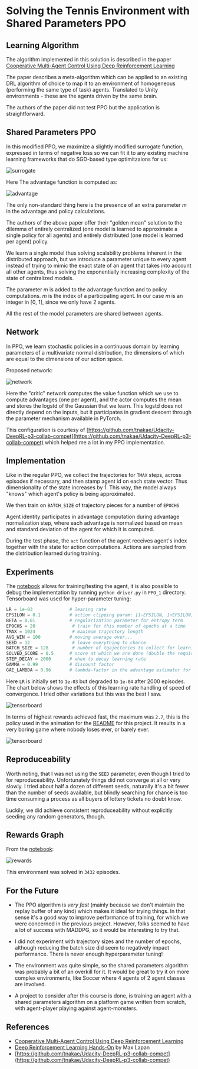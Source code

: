 # Solving the Tennis Environment with Shared Parameters PPO

## Learning Algorithm

The algorithm implemented in this solution is described in the paper [Cooperative Multi-Agent Control Using Deep
Reinforcement Learning](http://ala2017.it.nuigalway.ie/papers/ALA2017_Gupta.pdf)

The paper describes a meta-algorithm which can be applied to an existing DRL algorithm of choice to map it to an environment of homogeneous (performing the same type of task) agents. Translated to Unity environments - these are the agents driven by the same brain.

The authors of the paper did not test PPO but the application is straightforward.

## Shared Parameters PPO

In this modified PPO, we maximize a slightly modified surrogate function, expressed in terms of negative loss so we can fit it to any existing machine learning frameworks that do SGD-based type optimitzaions for us:

![surrogate](images/ps-objective.png)

Here The advantage function is computed as:

![advantage](images/advantage_formula.png)

The only non-standard thing here is the presence of an extra parameter _m_ in the advantage and policy calculations.

The authors of the above paper offer their "golden mean" solution to the dilemma of entirely centralized (one model is learned to approximate a single policy for all agents) and entirely distributed (one model is learned per agent) policy. 

We learn a single model thus solving scalability problems inherent in the distributed approach, but we introduce a parameter unique to every agent instead of trying to mimic the exact state of an agent that takes into account all other agents, thus solving the exponentially increasing complexity of the state of centralized models.

The parameter _m_ is added to the advantage function and to policy computations. _m_ is the index of a participating agent. In our case _m_ is an integer in [0, 1], since we only have 2 agents.

All the rest of the model parameters are shared between agents.

## Network

In PPO, we learn stochastic policies in a continuous domain by learning parameters of a multivariate normal distribution, the dimensions of which are equal to the dimensions of our action space.

Proposed network:

![network](images/network.png)

Here the "critic" network computes the value function which we use to compute advantages (one per agent), and the actor computes the mean and stores the logstd of the Gaussian that we learn. This logstd does not directly depend on the inputs, but it participates in gradient descent through the parameter mechanism available in PyTorch.

This configuration is courtesy of [https://github.com/tnakae/Udacity-DeepRL-p3-collab-compet](https://github.com/tnakae/Udacity-DeepRL-p3-collab-compet) which helped me a lot in my PPO implementation.

## Implementation

Like in the regular PPO, we collect the trajectories for `TMAX` steps, across episodes if necessary, and then stamp agent id on each state vector. Thus dimensionality of the state increases by 1. This way, the model always "knows" which agent's policy is being approximated. 

We then train on `BATCH_SIZE` of trajectory pieces for a number of `EPOCHS`

Agent identity participates in advantage computation during advantage normalization step, where each advantage is normalized based on mean and standard deviation of the agent for which it is computed.

During the test phase, the `act` function of the agent receives agent's index together with the state for action computations. Actions are sampled from the distribution learned during training.

## Experiments

The [notebook](Tennis.ipynb) allows for training/testing the agent, it is also possible to debug the implementation by running `python driver.py` in `PPO_1` directory. Tensorboard was used for hyper-parameter tuning:

```python
LR = 1e-03              # learing rate
EPSILON = 0.1           # action clipping param: [1-EPSILON, 1+EPSILON]
BETA = 0.01             # regularization parameter for entropy term
EPOCHS = 20              # train for this number of epochs at a time
TMAX = 1024              # maximum trajectory length
AVG_WIN = 100           # moving average over...
SEED = 12                # leave everything to chance
BATCH_SIZE = 128         # number of tgajectories to collect for learning
SOLVED_SCORE = 0.5      # score at which we are done (double the required)
STEP_DECAY = 2000       # when to decay learning rate
GAMMA = 0.99            # discount factor
GAE_LAMBDA = 0.96       # lambda-factor in the advantage estimator for PPO

```
Here `LR` is initially set to `1e-03` but degraded to `1e-04` after 2000 episodes. The chart below shows the effects of this learning rate handling of speed of convergence. I tried other variations but this was the best I saw.

![tensorboard](PPO/tensorboard.png)

In terms of highest rewards achieved fast, the maximum was `2.7`, this is the policy used in the animation for the [README](Readme.md) for this project. It results in a very boring game where nobody loses ever, or barely ever.

![tensorboard](PPO_1/tensorboard.png)

## Reproduceability

Worth noting, that I was not using the `SEED` parameter, even though I tried to for reproduceability. Unfortunately things did not converge at all or very slowly. I tried about half a dozen of different seeds, naturally it's a bit fewer than the number of seeds available, but blindly searching for chance is too time consuming a process as all buyers of lottery tickets no doubt know.

Luckily, we did achieve consistent reproduceability without explicitly seeding any random generators, though.

## Rewards Graph

From the [notebook](Tennis.ipynb):

![rewards](images/rewards.png)

This environment was solved in `3432` episodes.

## For the Future

* The PPO algorithm is *very fast* (mainly because we don't maintain the replay buffer of any kind) which makes it ideal for trying things. In that sense it's a good way to improve performance of training, for which we were concerned in the previous project. However, folks seemed to have a lot of success with MADDPG, so it would be interesting to try that.

* I did not experiment with trajectory sizes and the number of epochs, although reducing the batch size did seem to negatively impact performance. There is never enough hyperparameter tuning!

* The environment was quite simple, so the shared parameters algorithm was probably a bit of an overkill for it. It would be great to try it on more complex environments, like Soccer where 4 agents of 2 agent classes are involved.

* A project to consider after this course is done, is training an agent with a shared parameters algorithm on a platform game written from scratch, with agent-player playing against agent-monsters.

## References

* [Cooperative Multi-Agent Control Using Deep
Reinforcement Learning](http://ala2017.it.nuigalway.ie/papers/ALA2017_Gupta.pdf)
* [Deep Reinforcement Learning Hands-On](https://www.amazon.com/dp/B076H9VQH6/ref=dp-kindle-redirect?_encoding=UTF8&btkr=1) by Max Lapan
* [https://github.com/tnakae/Udacity-DeepRL-p3-collab-compet](https://github.com/tnakae/Udacity-DeepRL-p3-collab-compet)

